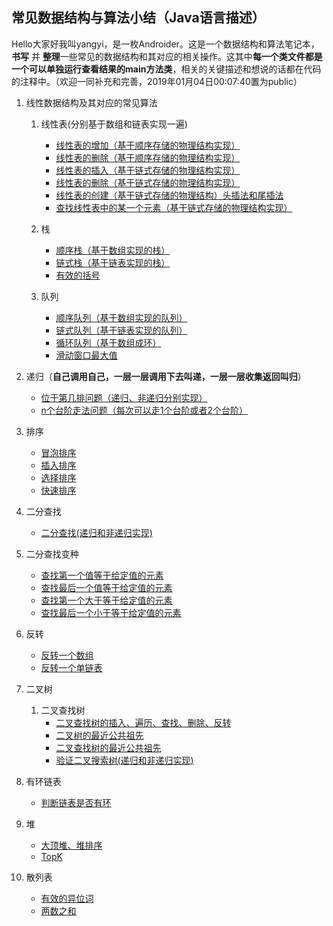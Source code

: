 ## 常见数据结构与算法小结（Java语言描述）

Hello大家好我叫yangyi，是一枚Androider。这是一个数据结构和算法笔记本，**书写** 并 **整理**一些常见的数据结构和其对应的相关操作。这其中**每一个类文件都是一个可以单独运行查看结果的main方法类**，相关的关键描述和想说的话都在代码的注释中。（欢迎一同补充和完善，2019年01月04日00:07:40置为public）

1. 线性数据结构及其对应的常见算法

    1. 线性表(分别基于数组和链表实现一遍)
        - [线性表的增加（基于顺序存储的物理结构实现）](/src/ds/ListInsert.java)
        - [线性表的删除（基于顺序存储的物理结构实现）](/src/ds/ListDelete.java)
        - [线性表的插入（基于链式存储的物理结构实现）](/src/ds/LinkInsert.java)
        - [线性表的删除（基于链式存储的物理结构实现）](/src/ds/LinkDelete.java)
        - [线性表的创建（基于链式存储的物理结构）头插法和尾插法](/src/ds/LinkCreate.java)
        - [查找线性表中的某一个元素（基于链式存储的物理结构实现）](/src/ds/LinkGet.java)
        
    2. 栈
        - [顺序栈（基于数组实现的栈）](/src/ds/ArrayStack.java)
        - [链式栈（基于链表实现的栈）](/src/ds/LinkStack.java)
        - [有效的括号](/src/ds/ValidParentheses.java)
    3. 队列
        - [顺序队列（基于数组实现的队列）](/src/ds/ArrayQueue.java)
        - [链式队列（基于链表实现的队列）](/src/ds/LinkQueue.java)
        - [循环队列（基于数组成环）](/src/ds/CircleQueue.java)
        - [滑动窗口最大值](/src/ds/MaxSlidingWindow.java)
        
2. 递归（**自己调用自己，一层一层调用下去叫递，一层一层收集返回叫归**）
    - [位于第几排问题（递归、非递归分别实现）](/src/ds/LocationRow.java)
    - [n个台阶走法问题（每次可以走1个台阶或者2个台阶）](/src/ds/OneTwoStep.java)

3. 排序
    - [冒泡排序](/src/ds/BubbleSort.java)
    - [插入排序](/src/ds/InsertSort.java)
    - [选择排序](/src/ds/SelectionSort.java)
    - [快速排序](/src/ds/QuickSort.java)

4. 二分查找
    - [二分查找(递归和非递归实现)](/src/ds/BinarySearch.java)
5. 二分查找变种
    - [查找第一个值等于给定值的元素](/src/ds/BSFirstEquals.java)
    - [查找最后一个值等于给定值的元素](/src/ds/BSEndEquals.java)
    - [查找第一个大于等于给定值的元素](/src/ds/BSFirstMore.java)
    - [查找最后一个小于等于给定值的元素](/src/ds/BSEndLess.java)
6. 反转
    - [反转一个数组](/src/ds/ReverseArray.java)
    - [反转一个单链表](/src/ds/ReverseLink.java)
7. 二叉树
    1. 二叉查找树
        - [二叉查找树的插入、遍历、查找、删除、反转](/src/ds/BinarySearchTree.java)
        - [二叉树的最近公共祖先](/src/ds/TreeLowestCommonAncestor.java)
        - [二叉查找树的最近公共祖先](/src/ds/BSTreeLowestCommonAncestor.java)
        - [验证二叉搜索树(递归和非递归实现)](/src/ds/ValidBST.java)
8. 有环链表
    - [判断链表是否有环](/src/ds/CycleLink.java)
9. 堆
    - [大顶堆、堆排序](/src/ds/BigHeap.java)
    - [TopK](/src/ds/KthLargest.java)
10. 散列表
    - [有效的异位词](/src/ds/ValidAnagram.java)
    - [两数之和](/src/ds/TwoSum.java)